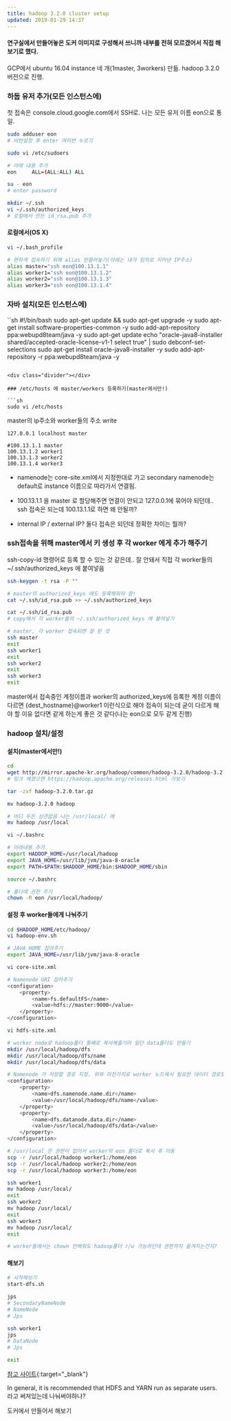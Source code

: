 ```yaml
---
title: hadoop 3.2.0 cluster setup
updated: 2019-01-29 14:37
---
```


#### 연구실에서 만들어놓은 도커 이미지로 구성해서 쓰니까 내부를 전혀 모르겠어서 직접 해보기로 했다.

GCP에서 ubuntu 16.04 instance 네 개(1master, 3workers) 만듦.
hadoop 3.2.0 버전으로 진행.

<div class="divider"></div>

### 하둡 유저 추가(모든 인스턴스에)

첫 접속은 console.cloud.google.com에서 SSH로.
나는 모든 유저 이름 eon으로 통일.

```sh
sudo adduser eon
# 비번설정 후 enter 여러번 누르기

sudo vi /etc/sudoers

# 아래 내용 추가
eon     ALL=(ALL:ALL) ALL

su - eon
# enter password

mkdir ~/.ssh
vi ~/.ssh/authorized_keys
# 로컬에서 만든 id_rsa.pub 추가 
```

#### 로컬에서(OS X)
```sh
vi ~/.bash_profile

# 편하게 접속하기 위해 alias 만들어놓기(아래는 내가 임의로 지어낸 IP주소)
alias master="ssh eon@100.13.1.1"
alias worker1="ssh eon@100.13.1.2"
alias worker2="ssh eon@100.13.1.3"
alias worker3="ssh eon@100.13.1.4"
```

<div class="divider"></div>

### 자바 설치(모든 인스턴스에)

``sh
#!/bin/bash
sudo apt-get update && sudo apt-get upgrade -y
sudo apt-get install software-properties-common -y
sudo add-apt-repository ppa:webupd8team/java -y
sudo apt-get update
echo "oracle-java8-installer shared/accepted-oracle-license-v1-1 select true" | sudo debconf-set-selections
sudo apt-get install oracle-java8-installer -y
sudo add-apt-repository -r ppa:webupd8team/java -y
```

<div class="divider"></div>

### /etc/hosts 에 master/workers 등록하기(master에서만!)

```sh
sudo vi /etc/hosts
```

master의 ip주소와 worker들의 주소 write
```
127.0.0.1 localhost master

#100.13.1.1 master
100.13.1.2 worker1
100.13.1.3 worker2
100.13.1.4 worker3
```

- namenode는 core-site.xml에서 지정한대로 가고 secondary namenode는 default로 instance 이름으로 따라가서 연결됨.

- 100.13.1.1 을 master 로 할당해주면 연결이 안되고 127.0.0.1에 묶어야 되던데.. ssh 접속은 되는데 100.13.1.1로 하면 왜 안될까?

- internal IP / external IP? 둘다 접속은 되던데 정확한 차이는 뭘까?

<div class="divider"></div>

### ssh접속을 위해 master에서 키 생성 후 각 worker 에게 추가 해주기

ssh-copy-id 명령어로 등록 할 수 있는 것 같은데.. 잘 안돼서 직접 각 worker들의 ~/.ssh/authorized_keys 에 붙여넣음

```sh
ssh-keygen -t rsa -P ""

# master의 authorized_keys 에도 등록해줘야 함!
cat ~/.ssh/id_rsa.pub >> ~/.ssh/authorized_keys

cat ~/.ssh/id_rsa.pub
# copy해서 각 worker들의 ~/.ssh/authorized_keys 에 붙여넣기

# master, 각 worker 접속되면 잘 된 것
ssh master
exit
ssh worker1
exit
ssh worker2
exit
ssh worker3
exit
```

master에서 접속중인 계정이름과 worker의 authorized_keys에 등록한 계정 이름이 다르면 {dest_hostname}@worker1 이런식으로 해야 접속이 되는데 굳이 다르게 해야 할 이유 없다면 같게 하는게 좋은 것 같다(나는 eon으로 모두 같게 진행)

<div class="divider"></div>

### hadoop 설치/설정

#### 설치(master에서만!)

```sh
cd
wget http://mirror.apache-kr.org/hadoop/common/hadoop-3.2.0/hadoop-3.2.0.tar.gz
# 링크 깨졌으면 https://hadoop.apache.org/releases.html 가보기

tar -zxf hadoop-3.2.0.tar.gz

mv hadoop-3.2.0 hadoop

# 어디 두든 상관없음 나는 /usr/local/ 에
mv hadoop /usr/local

vi ~/.bashrc

# 아래내용 추가
export HADOOP_HOME=/usr/local/hadoop
export JAVA_HOME=/usr/lib/jvm/java-8-oracle
export PATH=$PATH:$HADOOP_HOME/bin:$HADOOP_HOME/sbin

source ~/.bashrc

# 폴더에 권한 주기
chown -R eon /usr/local/hadoop/
```

#### 설정 후 worker들에게 나눠주기


```sh
cd $HADOOP_HOME/etc/hadoop/
vi hadoop-env.sh

# JAVA_HOME 잡아주기
export JAVA_HOME=/usr/lib/jvm/java-8-oracle

vi core-site.xml

# Namenode URI 잡아주기
<configuration>
    <property>
        <name>fs.defaultFS</name>
        <value>hdfs://master:9000</value>
    </property>
</configuration>

vi hdfs-site.xml

# worker node로 hadoop폴더 통째로 복사해줄거라 일단 data폴더도 만들기
mkdir /usr/local/hadoop/dfs
mkdir /usr/local/hadoop/dfs/name
mkdir /usr/local/hadoop/dfs/data

# Namenode 가 저장할 경로 지정. 위와 마찬가지로 worker 노드에서 필요한 데이터 경로도 지정.
<configuration>
    <property>
        <name>dfs.namenode.name.dir</name>
        <value>/usr/local/hadoop/dfs/name</value>
    </property>
    <property>
        <name>dfs.datanode.data.dir</name>
        <value>/usr/local/hadoop/dfs/data</value>
    </property>
</configuration>

# /usr/local 은 권한이 없어서 worker의 eon 폴더로 복사 후 이동
scp -r /usr/local/hadoop worker1:/home/eon
scp -r /usr/local/hadoop worker2:/home/eon
scp -r /usr/local/hadoop worker3:/home/eon

ssh worker1
mv hadoop /usr/local/
exit
ssh worker2
mv hadoop /usr/local/
exit
ssh worker3
mv hadoop /usr/local/
exit

# worker들에서는 chown 안해줘도 hadoop폴더 r/w 가능하던데 권한까지 옮겨지는건지?

```

#### 해보기

```sh
# 시작해보기
start-dfs.sh

jps
# SecondaryNameNode
# NameNode
# Jps

ssh worker1
jps
# DataNode
# Jps

exit
```

<div class="divider"></div>


[참고 사이트](https://hadoop.apache.org/docs/r3.2.0/hadoop-project-dist/hadoop-common/ClusterSetup.html){:target="_blank"}

In general, it is recommended that HDFS and YARN run as separate users. 라고 써져있는데 나눠써야하나?

도커에서 만들어서 해보기
